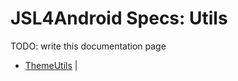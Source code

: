 # JSL4Android Specs: Utils

TODO: write this documentation page

* [ThemeUtils](../src/main/java/com/robypomper/josp/jsl/android/utils/ThemeUtils.java)                                                                                                                                                                                                                                                                                                                                                                                                                               |
